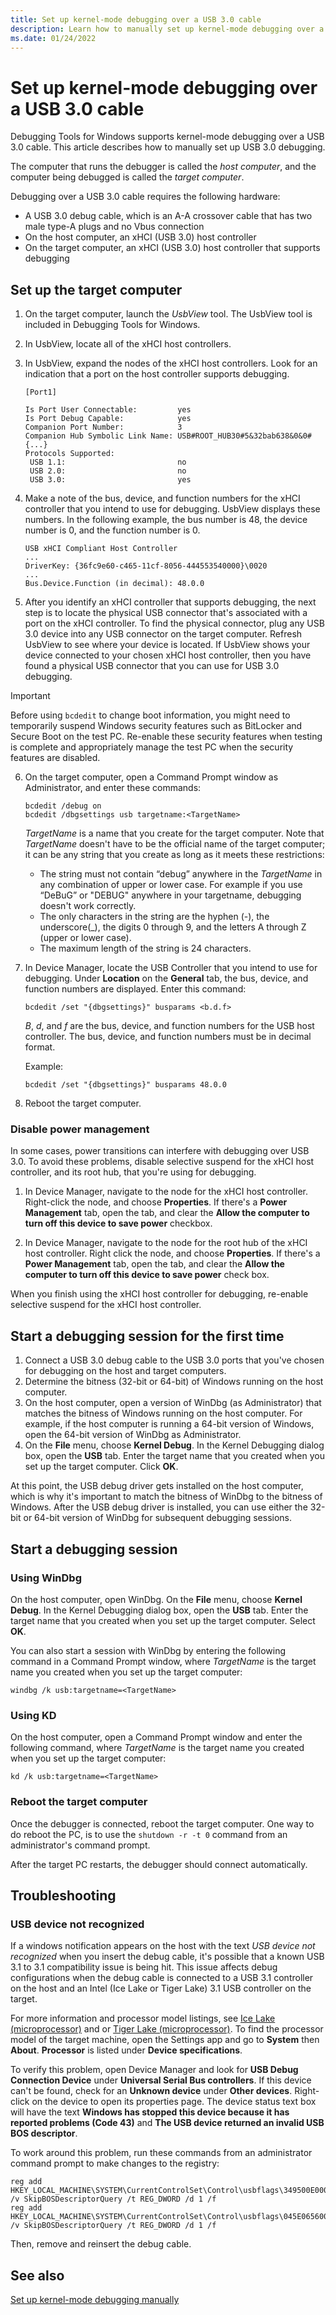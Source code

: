 ```yaml
---
title: Set up kernel-mode debugging over a USB 3.0 cable
description: Learn how to manually set up kernel-mode debugging over a USB 3.0 cable.
ms.date: 01/24/2022
---
```


# Set up kernel-mode debugging over a USB 3.0 cable

Debugging Tools for Windows supports kernel-mode debugging over a USB 3.0 cable. This article describes how to manually set up USB 3.0 debugging.

The computer that runs the debugger is called the *host computer*, and the computer being debugged is called the *target computer*.

Debugging over a USB 3.0 cable requires the following hardware:

- A USB 3.0 debug cable, which is an A-A crossover cable that has two male type-A plugs and no Vbus connection
- On the host computer, an xHCI (USB 3.0) host controller
- On the target computer, an xHCI (USB 3.0) host controller that supports debugging

## Set up the target computer

1. On the target computer, launch the *UsbView* tool. The UsbView tool is included in Debugging Tools for Windows.
2. In UsbView, locate all of the xHCI host controllers.
3. In UsbView, expand the nodes of the xHCI host controllers. Look for an indication that a port on the host controller supports debugging.

    ```console
    [Port1]

    Is Port User Connectable:         yes
    Is Port Debug Capable:            yes
    Companion Port Number:            3
    Companion Hub Symbolic Link Name: USB#ROOT_HUB30#5&32bab638&0&0#{...}
    Protocols Supported:
     USB 1.1:                         no
     USB 2.0:                         no
     USB 3.0:                         yes
    ```

4. Make a note of the bus, device, and function numbers for the xHCI controller that you intend to use for debugging. UsbView displays these numbers. In the following example, the bus number is 48, the device number is 0, and the function number is 0.

    ```console
    USB xHCI Compliant Host Controller
    ...
    DriverKey: {36fc9e60-c465-11cf-8056-444553540000}\0020
    ...
    Bus.Device.Function (in decimal): 48.0.0
    ```

5. After you identify an xHCI controller that supports debugging, the next step is to locate the physical USB connector that's associated with a port on the xHCI controller. To find the physical connector, plug any USB 3.0 device into any USB connector on the target computer. Refresh UsbView to see where your device is located. If UsbView shows your device connected to your chosen xHCI host controller, then you have found a physical USB connector that you can use for USB 3.0 debugging.

> [!IMPORTANT]
> Before using `bcdedit` to change boot information, you might need to temporarily suspend Windows security features such as BitLocker and Secure Boot on the test PC. 
> Re-enable these security features when testing is complete and appropriately manage the test PC when the security features are disabled.

6. On the target computer, open a Command Prompt window as Administrator, and enter these commands:

   ```console
   bcdedit /debug on
   bcdedit /dbgsettings usb targetname:<TargetName>
   ```

   *TargetName* is a name that you create for the target computer. Note that *TargetName* doesn't have to be the official name of the target computer; it can be any string that you create as long as it meets these restrictions:

   - The string must not contain “debug” anywhere in the *TargetName* in any combination of upper or lower case. For example if you use “DeBuG” or "DEBUG" anywhere in your targetname, debugging doesn't work correctly.  
   - The only characters in the string are the hyphen (-), the underscore(\_), the digits 0 through 9, and the letters A through Z (upper or lower case).
   - The maximum length of the string is 24 characters.

7. In Device Manager, locate the USB Controller that you intend to use for debugging. Under **Location** on the **General** tab, the bus, device, and function numbers are displayed. Enter this command:

   ```console
   bcdedit /set "{dbgsettings}" busparams <b.d.f>
   ```

   *B*, *d*, and *f* are the bus, device, and function numbers for the USB host controller. The bus, device, and function numbers must be in decimal format.

   Example:

   ```console
   bcdedit /set "{dbgsettings}" busparams 48.0.0
   ```

8. Reboot the target computer.

### Disable power management

In some cases, power transitions can interfere with debugging over USB 3.0. To avoid these problems, disable selective suspend for the xHCI host controller, and its root hub, that you're using for debugging.

1. In Device Manager, navigate to the node for the xHCI host controller. Right-click the node, and choose **Properties**. If there's a **Power Management** tab, open the tab, and clear the **Allow the computer to turn off this device to save power** checkbox.

2. In Device Manager, navigate to the node for the root hub of the xHCI host controller. Right click the node, and choose **Properties**. If there's a **Power Management** tab, open the tab, and clear the **Allow the computer to turn off this device to save power** check box.

When you finish using the xHCI host controller for debugging, re-enable selective suspend for the xHCI host controller.

## Start a debugging session for the first time

1. Connect a USB 3.0 debug cable to the USB 3.0 ports that you've chosen for debugging on the host and target computers.
2. Determine the bitness (32-bit or 64-bit) of Windows running on the host computer.
3. On the host computer, open a version of WinDbg (as Administrator) that matches the bitness of Windows running on the host computer. For example, if the host computer is running a 64-bit version of Windows, open the 64-bit version of WinDbg as Administrator.
4. On the **File** menu, choose **Kernel Debug**. In the Kernel Debugging dialog box, open the **USB** tab. Enter the target name that you created when you set up the target computer. Click **OK**.

At this point, the USB debug driver gets installed on the host computer, which is why it's important to match the bitness of WinDbg to the bitness of Windows. After the USB debug driver is installed, you can use either the 32-bit or 64-bit version of WinDbg for subsequent debugging sessions.

## Start a debugging session

### Using WinDbg

On the host computer, open WinDbg. On the **File** menu, choose **Kernel Debug**. In the Kernel Debugging dialog box, open the **USB** tab. Enter the target name that you created when you set up the target computer. Select **OK**.

You can also start a session with WinDbg by entering the following command in a Command Prompt window, where *TargetName* is the target name you created when you set up the target computer:

```console
windbg /k usb:targetname=<TargetName>
```

### Using KD

On the host computer, open a Command Prompt window and enter the following command, where *TargetName* is the target name you created when you set up the target computer:

```console
kd /k usb:targetname=<TargetName>
```

### Reboot the target computer

Once the debugger is connected, reboot the target computer. One way to do reboot the PC, is to use the `shutdown -r -t 0` command from an administrator's command prompt.

After the target PC restarts, the debugger should connect automatically.

## Troubleshooting

### USB device not recognized

If a windows notification appears on the host with the text *USB device not recognized* when you insert the debug cable, it's possible that a known USB 3.1 to 3.1 compatibility issue is being hit. This issue affects debug configurations when the debug cable is connected to a USB 3.1 controller on the host and an Intel (Ice Lake or Tiger Lake) 3.1 USB controller on the target.

For more information and processor model listings, see [Ice Lake (microprocessor)](https://en.wikipedia.org/wiki/Ice_Lake_(microprocessor)) and or [Tiger Lake (microprocessor)](https://en.wikipedia.org/wiki/Tiger_Lake_(microprocessor)). To find the processor model of the target machine, open the Settings app and go to **System** then **About**. **Processor** is listed under **Device specifications**.

To verify this problem, open Device Manager and look for **USB Debug Connection Device** under **Universal Serial Bus controllers**. If this device can't be found, check for an **Unknown device** under **Other devices**. Right-click on the device to open its properties page. The device status text box will have the text **Windows has stopped this device because it has reported problems (Code 43)** and **The USB device returned an invalid USB BOS descriptor**.

To work around this problem, run these commands from an administrator command prompt to make changes to the registry:

```console
reg add HKEY_LOCAL_MACHINE\SYSTEM\CurrentControlSet\Control\usbflags\349500E00000 /v SkipBOSDescriptorQuery /t REG_DWORD /d 1 /f
reg add HKEY_LOCAL_MACHINE\SYSTEM\CurrentControlSet\Control\usbflags\045E06560000 /v SkipBOSDescriptorQuery /t REG_DWORD /d 1 /f
```

Then, remove and reinsert the debug cable.

## See also

[Set up kernel-mode debugging manually](setting-up-kernel-mode-debugging-in-windbg--cdb--or-ntsd.md)
